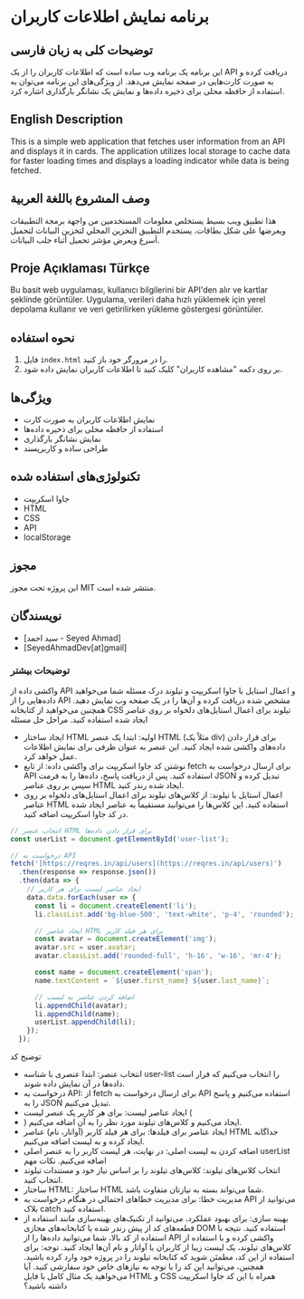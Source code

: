 # برنامه نمایش اطلاعات کاربران

## توضیحات کلی به زبان فارسی
این برنامه یک برنامه وب ساده است که اطلاعات کاربران را از یک API دریافت کرده و به صورت کارت‌هایی در صفحه نمایش می‌دهد. از ویژگی‌های این برنامه می‌توان به استفاده از حافظه محلی برای ذخیره داده‌ها و نمایش یک نشانگر بارگذاری اشاره کرد.

## English Description
This is a simple web application that fetches user information from an API and displays it in cards. The application utilizes local storage to cache data for faster loading times and displays a loading indicator while data is being fetched.

## وصف المشروع باللغة العربية
هذا تطبيق ويب بسيط يستخلص معلومات المستخدمين من واجهة برمجة التطبيقات ويعرضها على شكل بطاقات. يستخدم التطبيق التخزين المحلي لتخزين البيانات لتحميل أسرع ويعرض مؤشر تحميل أثناء جلب البيانات.

## Proje Açıklaması Türkçe
Bu basit web uygulaması, kullanıcı bilgilerini bir API'den alır ve kartlar şeklinde görüntüler. Uygulama, verileri daha hızlı yüklemek için yerel depolama kullanır ve veri getirilirken yükleme göstergesi görüntüler.

## نحوه استفاده
1. فایل `index.html` را در مرورگر خود باز کنید.
2. بر روی دکمه "مشاهده کاربران" کلیک کنید تا اطلاعات کاربران نمایش داده شود.

## ویژگی‌ها
* نمایش اطلاعات کاربران به صورت کارت
* استفاده از حافظه محلی برای ذخیره داده‌ها
* نمایش نشانگر بارگذاری
* طراحی ساده و کاربرپسند

## تکنولوژی‌های استفاده شده
* جاوا اسکریپت
* HTML
* CSS
* API
* localStorage

## مجوز
این پروژه تحت مجوز MIT منتشر شده است.

## نویسندگان
* [سید احمد - Seyed Ahmad]
* [SeyedAhmadDev[at]gmail]

 ### توضیحات بیشتر

واکشی داده از API و اعمال استایل با جاوا اسکریپت و تیلوند
درک مسئله
شما می‌خواهید داده‌هایی را از API مشخص شده دریافت کرده و آن‌ها را در یک صفحه وب نمایش دهید. همچنین می‌خواهید از کتابخانه CSS تیلوند برای اعمال استایل‌های دلخواه بر روی عناصر ایجاد شده استفاده کنید.
مراحل حل مسئله
 * ایجاد ساختار HTML اولیه:
   ابتدا یک عنصر HTML (مثلاً یک div) برای قرار دادن داده‌های واکشی شده ایجاد کنید. این عنصر به عنوان ظرفی برای نمایش اطلاعات عمل خواهد کرد.
 * نوشتن کد جاوا اسکریپت برای واکشی داده:
   از تابع fetch برای ارسال درخواست به API استفاده کنید. پس از دریافت پاسخ، داده‌ها را به فرمت JSON تبدیل کرده و سپس بر روی عناصر HTML ایجاد شده رندر کنید.
 * اعمال استایل با تیلوند:
   از کلاس‌های تیلوند برای اعمال استایل‌های دلخواه بر روی عناصر HTML استفاده کنید. این کلاس‌ها را می‌توانید مستقیماً به عناصر ایجاد شده در کد جاوا اسکریپت اضافه کنید.
```javascript
// انتخاب عنصر HTML برای قرار دادن داده‌ها
const userList = document.getElementById('user-list');

// درخواست به API
fetch('[https://reqres.in/api/users](https://reqres.in/api/users)')
  .then(response => response.json())
  .then(data => {
    // ایجاد عناصر لیست برای هر کاربر
    data.data.forEach(user => {
      const li = document.createElement('li');
      li.classList.add('bg-blue-500', 'text-white', 'p-4', 'rounded'); // اعمال کلاس‌های تیلوند

      // ایجاد عناصر HTML برای هر فیلد کاربر
      const avatar = document.createElement('img');
      avatar.src = user.avatar;
      avatar.classList.add('rounded-full', 'h-16', 'w-16', 'mr-4');

      const name = document.createElement('span');
      name.textContent = `${user.first_name} ${user.last_name}`;

      // اضافه کردن عناصر به لیست
      li.appendChild(avatar);
      li.appendChild(name);
      userList.appendChild(li);
    });
  });
```
توضیح کد
 * انتخاب عنصر: ابتدا عنصری با شناسه user-list را انتخاب می‌کنیم که قرار است داده‌ها در آن نمایش داده شوند.
 * درخواست به API: از fetch برای ارسال درخواست به API استفاده می‌کنیم و پاسخ را به JSON تبدیل می‌کنیم.
 * ایجاد عناصر لیست: برای هر کاربر یک عنصر لیست (<li>) ایجاد می‌کنیم و کلاس‌های تیلوند مورد نظر را به آن اضافه می‌کنیم.
 * ایجاد عناصر برای فیلدها: برای هر فیلد کاربر (آواتار، نام) عناصر HTML جداگانه ایجاد کرده و به لیست اضافه می‌کنیم.
 * اضافه کردن به لیست اصلی: در نهایت، هر لیست کاربر را به عنصر اصلی userList اضافه می‌کنیم.
نکات مهم
 * انتخاب کلاس‌های تیلوند: کلاس‌های تیلوند را بر اساس نیاز خود و مستندات تیلوند انتخاب کنید.
 * ساختار HTML: ساختار HTML شما می‌تواند بسته به نیازتان متفاوت باشد.
 * مدیریت خطا: برای مدیریت خطاهای احتمالی در هنگام درخواست به API می‌توانید از بلاک catch استفاده کنید.
 * بهینه سازی: برای بهبود عملکرد، می‌توانید از تکنیک‌های بهینه‌سازی مانند استفاده از قطعه‌های کد از پیش رندر شده یا کتابخانه‌های مجازی DOM استفاده کنید.
نتیجه
با استفاده از کد بالا، شما می‌توانید داده‌ها را از API واکشی کرده و با استفاده از کلاس‌های تیلوند، یک لیست زیبا از کاربران با آواتار و نام آن‌ها ایجاد کنید.
توجه: برای استفاده از این کد، مطمئن شوید که کتابخانه تیلوند را در پروژه خود وارد کرده باشید. همچنین، می‌توانید این کد را با توجه به نیازهای خاص خود سفارشی کنید.
آیا می‌خواهید یک مثال کامل با فایل HTML و CSS همراه با این کد جاوا اسکریپت داشته باشید؟

